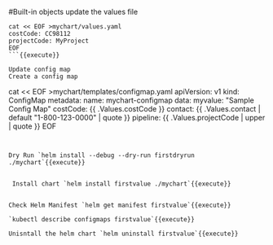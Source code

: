 #Built-in objects
update the values file
```
cat << EOF >mychart/values.yaml
costCode: CC98112
projectCode: MyProject
EOF
```{{execute}}

Update config map 
Create a config map
```
cat << EOF >mychart/templates/configmap.yaml
apiVersion: v1
kind: ConfigMap
metadata:
  name: mychart-configmap
data:
  myvalue: "Sample Config Map"
  costCode: {{ .Values.costCode }}
  contact: {{ .Values.contact | default "1-800-123-0000" | quote }}
  pipeline: {{ .Values.projectCode | upper | quote }}
EOF
```{{execute}}


Dry Run `helm install --debug --dry-run firstdryrun ./mychart`{{execute}}
 
 
 Install chart `helm install firstvalue ./mychart`{{execute}}
 
 
Check Helm Manifest `helm get manifest firstvalue`{{execute}}
 
`kubectl describe configmaps firstvalue`{{execute}}

Unisntall the helm chart `helm uninstall firstvalue`{{execute}}
